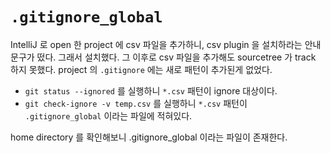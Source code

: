 # `.gitignore_global`

IntelliJ 로 open 한 project 에 csv 파일을 추가하니, csv plugin 을 설치하라는 안내 문구가 떴다. 그래서 설치했다. 그 이후로 csv 파일을 추가해도 sourcetree 가 track 하지 못했다. project 의 `.gitignore` 에는 새로 패턴이 추가된게 없었다.

* `git status --ignored` 를 실행하니 `*.csv` 패턴이 ignore 대상이다.
* `git check-ignore -v temp.csv` 를 실행하니 `*.csv` 패턴이 `.gitignore_global` 이라는 파일에 적혀있다.

home directory 를 확인해보니 .gitignore_global 이라는 파일이 존재한다.